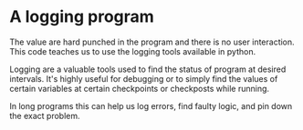 # A logging program

The value are hard punched in the program and there is no user interaction.
This code teaches us to use the logging tools available in python.

Logging are a valuable tools used to find the status of program at desired intervals.
It's highly useful for debugging or to simply find the values of certain variables at certain
checkpoints or checkposts while running.

In long programs this can help us log errors, find faulty logic, and pin down the exact problem.

